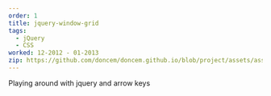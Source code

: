 ```yaml
---
order: 1
title: jquery-window-grid
tags:
  - jQuery
  - CSS
worked: 12-2012 - 01-2013
zip: https://github.com/doncem/doncem.github.io/blob/project/assets/assets/projects/jquery-window-grid.zip
---
```


Playing around with jquery and arrow keys
